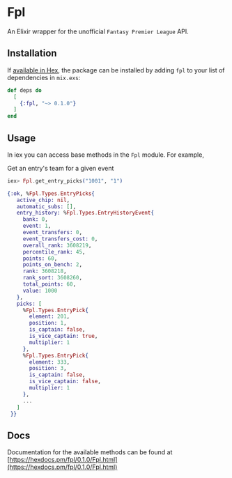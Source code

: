 # Fpl

An Elixir wrapper for the unofficial `Fantasy Premier League` API.

## Installation

If [available in Hex](https://hex.pm/docs/publish), the package can be installed
by adding `fpl` to your list of dependencies in `mix.exs`:

```elixir
def deps do
  [
    {:fpl, "~> 0.1.0"}
  ]
end
```

## Usage
In iex you can access base methods in the `Fpl` module. For example,

Get an entry's team for a given event

```elixir
iex> Fpl.get_entry_picks("1001", "1")

{:ok, %Fpl.Types.EntryPicks{
   active_chip: nil,
   automatic_subs: [],
   entry_history: %Fpl.Types.EntryHistoryEvent{
     bank: 0,
     event: 1,
     event_transfers: 0,
     event_transfers_cost: 0,
     overall_rank: 3608219,
     percentile_rank: 45,
     points: 60,
     points_on_bench: 2,
     rank: 3608218,
     rank_sort: 3608260,
     total_points: 60,
     value: 1000
   },
   picks: [
     %Fpl.Types.EntryPick{
       element: 201,
       position: 1,
       is_captain: false,
       is_vice_captain: true,
       multiplier: 1
     },
     %Fpl.Types.EntryPick{
       element: 333,
       position: 3,
       is_captain: false,
       is_vice_captain: false,
       multiplier: 1
     },
     ...
   ]
 }}
```
## Docs 

Documentation for the available methods can be found at [https://hexdocs.pm/fpl/0.1.0/Fpl.html](https://hexdocs.pm/fpl/0.1.0/Fpl.html)

